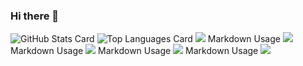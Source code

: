 ### Hi there 👋
![GitHub Stats Card](https://github-readme-stats.vercel.app/api?username=losiz17&show_icons=true&count_private=true&show_owner=true&theme=nightowl)
![Top Languages Card](https://github-readme-stats.vercel.app/api/top-langs/?username=losiz17&theme=nightowl)
![](https://github-profile-summary-cards.vercel.app/api/cards/profile-details?username=losiz17&theme=solarized)
Markdown Usage
![](https://github-profile-summary-cards.vercel.app/api/cards/repos-per-language?username=losiz17&theme=solarized)
Markdown Usage
![](https://github-profile-summary-cards.vercel.app/api/cards/most-commit-language?username=losiz17&theme=solarized)
Markdown Usage
![](https://github-profile-summary-cards.vercel.app/api/cards/stats?username=losiz17&theme=solarized)
Markdown Usage
![](https://github-profile-summary-cards.vercel.app/api/cards/productive-time?username=losiz17&theme=solarized)


<!--
**losiz17/losiz17** is a ✨ _special_ ✨ repository because its `README.md` (this file) appears on your GitHub profile.

Here are some ideas to get you started:

- 🔭 I’m currently working on ...
- 🌱 I’m currently learning ...
- 👯 I’m looking to collaborate on ...
- 🤔 I’m looking for help with ...
- 💬 Ask me about ...
- 📫 How to reach me: ...
- 😄 Pronouns: ...
- ⚡ Fun fact: ...
-->

